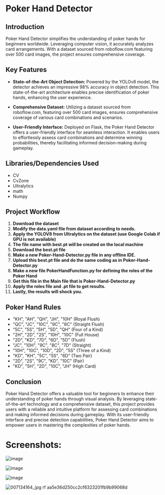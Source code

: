 # Poker Hand Detector

## Introduction

Poker Hand Detector simplifies the understanding of poker hands for beginners worldwide. Leveraging computer vision, it accurately analyzes card arrangements. With a dataset sourced from roboflow.com featuring over 500 card images, the project ensures comprehensive coverage.

## Key Features
- **State-of-the-Art Object Detection:** Powered by the YOLOv8 model, the detector achieves an impressive 98% accuracy in object detection. This state-of-the-art architecture enables precise identification of poker hands, enhancing the user experience.
  
- **Comprehensive Dataset:** Utilizing a dataset sourced from roboflow.com, featuring over 500 card images, ensures comprehensive coverage of various card combinations and scenarios.
  
- **User-Friendly Interface:** Deployed on Flask, the Poker Hand Detector offers a user-friendly interface for seamless interaction. It enables users to effortlessly assess card combinations and determine winning probabilities, thereby facilitating informed decision-making during gameplay.

## Libraries/Dependencies Used
- CV
- CvZone
- Ultralytics
- math
- Numpy

## Project Workflow
1. **Download the dataset**
2. **Modify the data.yaml file from dataset according to needs.**
3. **Apply the YOLOV8 from Ultralytics on the dataset (use Google Colab if GPU is not available)**
4. **The file name with best.pt will be created on the local machine**
5. **Download the best.pt file**
6. **Make a new Poker-Hand-Detector.py file in any offline IDE.**
7. **Upload this best.pt file and do the same coding as in Poker-Hand-Detector.py**
8. **Make a new file PokerHandFunction.py for defining the roles of the Poker Hand**
9. **Get this file in the Main file that is Poker-Hand-Detector.py**
10. **Apply the roles file and .pt file to get results.**
11. **Lastly, the results will shock you.**

## Poker Hand Rules

- "KH", "AH", "QH", "JH", "10H" (Royal Flush)
- "QC", "JC", "10C", "9C", "8C" (Straight Flush)
- "5C", "5S", "5H", "5D", "QH" (Four of a Kind)
- "2H", "2D", "2S", "10H", "10C" (Full House)
- "2D", "KD", "7D", "6D", "5D" (Flush)
- "JC", "10H", "9C", "8C", "7D" (Straight)
- "10H", "10C", "10D", "2D", "5S" (Three of a Kind)
- "KD", "KH", "5C", "5S", "6D" (Two Pair)
- "2D", "2S", "9C", "KD", "10C" (Pair)
- "KD", "5H", "2D", "10C", "JH" (High Card)

## Conclusion

Poker Hand Detector offers a valuable tool for beginners to enhance their understanding of poker hands through visual analysis. By leveraging state-of-the-art technology and a comprehensive dataset, this project provides users with a reliable and intuitive platform for assessing card combinations and making informed decisions during gameplay. With its user-friendly interface and precise detection capabilities, Poker Hand Detector aims to empower users in mastering the complexities of poker hands.



# Screenshots:
![image](https://github.com/whoisusmanali/Pocker_Hand_Detector_YOLOv8/assets/104086680/913c93c7-bc97-4408-a6e1-e2d59c8615e5)

![image](https://github.com/whoisusmanali/Pocker_Hand_Detector_YOLOv8/assets/104086680/351038ce-6499-4e8d-8b60-7c89a59ce0a5)

![image](https://github.com/whoisusmanali/Pocker_Hand_Detector_YOLOv8/assets/104086680/87572c14-2020-407f-9109-0ddf1e5f49aa)

![007134164_jpg rf aa5e36d250cc2cf6323201fb9b99068d](https://github.com/whoisusmanali/Pocker_Hand_Detector_YOLOv8/assets/104086680/846b8a8f-8a29-4e77-82af-8156a8dd0597)





